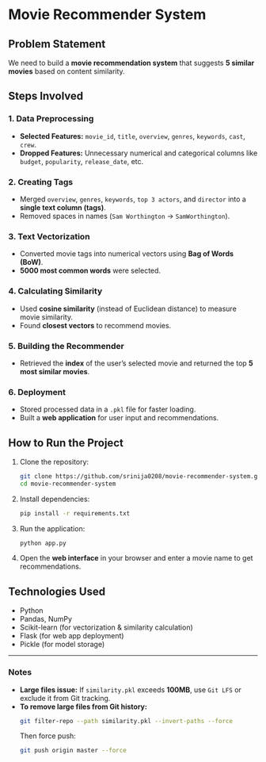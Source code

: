 # Movie Recommender System

## Problem Statement
We need to build a **movie recommendation system** that suggests **5 similar movies** based on content similarity.

## Steps Involved

### 1. Data Preprocessing
- **Selected Features:** `movie_id`, `title`, `overview`, `genres`, `keywords`, `cast`, `crew`.
- **Dropped Features:** Unnecessary numerical and categorical columns like `budget`, `popularity`, `release_date`, etc.

### 2. Creating Tags
- Merged `overview`, `genres`, `keywords`, `top 3 actors`, and `director` into a **single text column (tags)**.
- Removed spaces in names (`Sam Worthington` → `SamWorthington`).

### 3. Text Vectorization
- Converted movie tags into numerical vectors using **Bag of Words (BoW)**.
- **5000 most common words** were selected.

### 4. Calculating Similarity
- Used **cosine similarity** (instead of Euclidean distance) to measure movie similarity.
- Found **closest vectors** to recommend movies.

### 5. Building the Recommender
- Retrieved the **index** of the user’s selected movie and returned the top **5 most similar movies**.

### 6. Deployment
- Stored processed data in a `.pkl` file for faster loading.
- Built a **web application** for user input and recommendations.

## How to Run the Project
1. Clone the repository:
   ```bash
   git clone https://github.com/srinija0208/movie-recommender-system.git
   cd movie-recommender-system
   ```
2. Install dependencies:
   ```bash
   pip install -r requirements.txt
   ```
3. Run the application:
   ```bash
   python app.py
   ```
4. Open the **web interface** in your browser and enter a movie name to get recommendations.

## Technologies Used
- Python
- Pandas, NumPy
- Scikit-learn (for vectorization & similarity calculation)
- Flask (for web app deployment)
- Pickle (for model storage)

---

### Notes
- **Large files issue:** If `similarity.pkl` exceeds **100MB**, use `Git LFS` or exclude it from Git tracking.
- **To remove large files from Git history:**
  ```bash
  git filter-repo --path similarity.pkl --invert-paths --force
  ```
  Then force push:
  ```bash
  git push origin master --force
  ```

